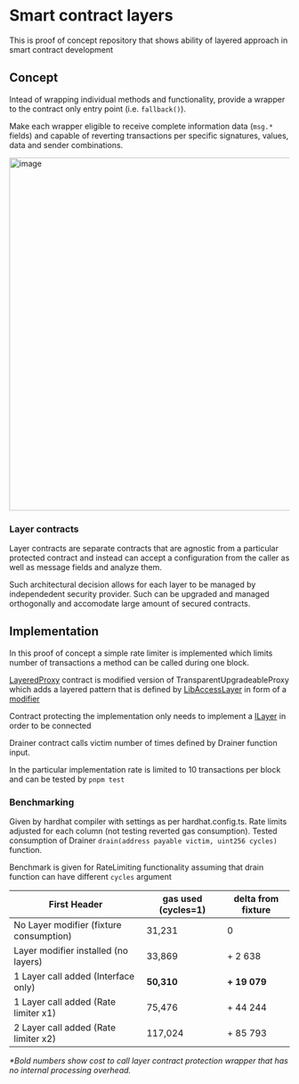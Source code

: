# Smart contract layers

This is proof of concept repository that shows ability of layered approach in smart contract development

## Concept

Intead of wrapping individual methods and functionality, provide a wrapper to the contract only entry point (i.e. `fallback()`).

Make each wrapper eligible to receive complete information data (`msg.*` fields) and capable of reverting transactions per specific signatures, values, data and sender combinations.

<img width="633" alt="image" src="https://github.com/peersky/smart-contract-layers/assets/61459744/b87bf5ef-3b65-4a4a-9ae1-3be2df7f60a8">

### Layer contracts

Layer contracts are separate contracts that are agnostic from a particular protected contract and instead can accept a configuration from the caller as well as message fields and analyze them.

Such architectural decision allows for each layer to be managed by independedent security provider. Such can be upgraded and managed orthogonally and accomodate large amount of secured contracts.

## Implementation

In this proof of concept a simple rate limiter is implemented which limits number of transactions a method can be called during one block.

[LayeredProxy](https://github.com/peersky/smart-contract-layers/blob/main/src/LayeredProxy.sol) contract is modified version of TransparentUpgradeableProxy which adds a layered pattern that is defined by [LibAccessLayer](https://github.com/peersky/smart-contract-layers/blob/main/src/LibAccessLayers.sol) in form of a [modifier](https://github.com/peersky/smart-contract-layers/blob/main/src/AccessLayers.sol)

Contract protecting the implementation only needs to implement a [ILayer](https://github.com/peersky/smart-contract-layers/blob/main/src/ILayer.sol) in order to be connected

Drainer contract calls victim number of times defined by Drainer function input.

In the particular implementation rate is limited to 10 transactions per block and can be tested by `pnpm test`

### Benchmarking

Given by hardhat compiler with settings as per hardhat.config.ts. Rate limits adjusted for each column (not testing reverted gas consumption).
Tested consumption of Drainer `drain(address payable victim, uint256 cycles)` function.

Benchmark is given for RateLimiting functionality assuming that drain function can have different `cycles` argument

| First Header                            | gas used (cycles=1) | delta from fixture |
| --------------------------------------- | ------------------- | ------------------ |
| No Layer modifier (fixture consumption) | 31,231              | 0                  |
| Layer modifier installed (no layers)    | 33,869              | + 2 638            |
| 1 Layer call added (Interface only)     | **50,310**          | **+ 19 079**        |
| 1 Layer call added (Rate limiter x1)    | 75,476              | + 44 244           |
| 2 Layer call added (Rate limiter x2)    | 117,024             | + 85 793           |

_\*Bold numbers show cost to call layer contract protection wrapper that has no internal processing overhead._
